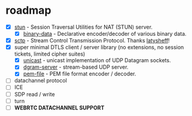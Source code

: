 # roadmap

* [x] [stun](https://www.npmjs.com/package/stun) - Session Traversal Utilities for NAT (STUN) server.
  * [x] [binary-data](https://www.npmjs.com/package/binary-data) - Declarative encoder/decoder of various binary data.
* [x] [sctp](https://www.npmjs.com/package/sctp) - Stream Control Transmission Protocol. Thanks [latysheff](https://github.com/latysheff)!
* [x] super minimal DTLS client / server library (no extensions, no session tickets, limited cipher suites)
  * [x] [unicast](https://npmjs.org/package/unicast) - unicast implementation of UDP Datagram sockets.
  * [x] [dgram-server](https://npmjs.org/package/dgram-server) - stream-based UDP server.
  * [x] [pem-file](https://npmjs.org/package/pem-file) - PEM file format encoder / decoder.
* [ ] datachannel protocol
* [ ] ICE
* [ ] SDP read / write
* [ ] turn
* [ ] **WEBRTC DATACHANNEL SUPPORT**
